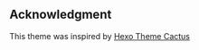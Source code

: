 ## Acknowledgment
This theme was inspired by [Hexo Theme Cactus](https://github.com/probberechts/hexo-theme-cactus)